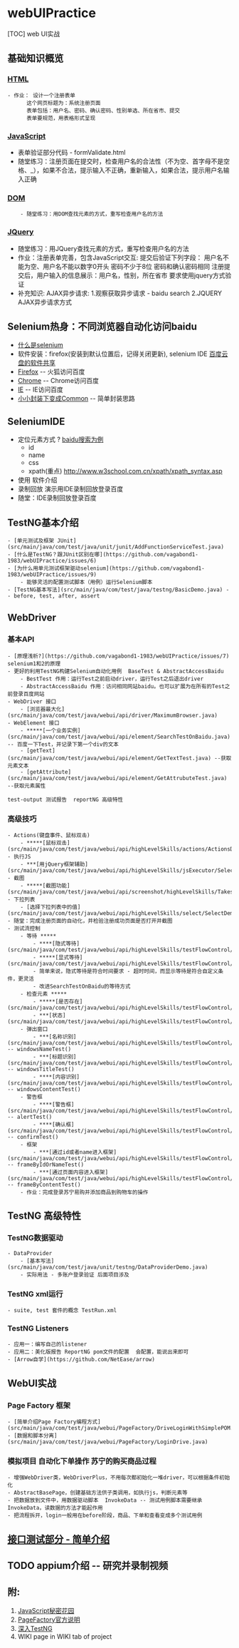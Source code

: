# webUIPractice
[TOC]
web UI实战

## 基础知识概览
### [HTML](https://github.com/vagabond1-1983/blog/issues/39)
    - 作业： 设计一个注册表单
          这个网页标题为：系统注册页面
          表单包括：用户名、密码、确认密码、性别单选、所在省市、提交
          表单要规范，用表格形式呈现
### [JavaScript](https://github.com/vagabond1-1983/blog/issues/40)
- 表单验证部分代码 - formValidate.html
- 随堂练习：注册页面在提交时，检查用户名的合法性（不为空、首字母不是空格、_），如果不合法，提示输入不正确，重新输入，如果合法，提示用户名输入正确

### [DOM](https://github.com/vagabond1-1983/blog/issues/41)
        - 随堂练习：用DOM查找元素的方式，重写检查用户名的方法

### [JQuery](https://github.com/vagabond1-1983/blog/issues/42)
- 随堂练习：用JQuery查找元素的方式，重写检查用户名的方法
- 作业：注册表单完善，包含JavaScript交互:
        提交后验证下列字段：
        用户名不能为空、用户名不能以数字0开头
        密码不少于8位
        密码和确认密码相同
        注册提交后，用户输入的信息展示：用户名，性别，所在省市
        要求使用jquery方式验证
- 补充知识:
AJAX异步请求:
1.观察获取异步请求 - baidu search
2.JQUERY AJAX异步请求方式

## Selenium热身：不同浏览器自动化访问baidu
- [什么是selenium](https://www.ibm.com/developerworks/cn/web/wa-selenium2/)
- 软件安装：firefox(安装到默认位置后，记得关闭更新), selenium IDE [百度云盘的软件共享](http://yun.baidu.com/pcloud/album/info?uk=1913063318&album_id=2794016679837573555)
- [Firefox](src/main/java/com/test/java/webui/accessBaiduDemo/FirefoxAccessBaidu.java) -- 火狐访问百度
- [Chrome](src/main/java/com/test/java/webui/accessBaiduDemo/ChromeAccessBaidu.java) -- Chrome访问百度
- [IE](src/main/java/com/test/java/webui/accessBaiduDemo/IEAccessBaidu.java) -- IE访问百度
- [小小封装下变成Common](src/main/java/com/test/java/webui/accessBaiduDemo/CommonAccessBaidu.java) -- 简单封装思路
## SeleniumIDE
- 定位元素方式 ?  [baidu搜索为例](src/main/java/com/test/java/webui/seleniumIDE定位元素/seleniumIDE定位元素.md)
    - id
    - name
    - css
    - xpath(重点)  http://www.w3school.com.cn/xpath/xpath_syntax.asp
- 使用 软件介绍
- 录制回放  演示用IDE录制回放登录百度
- 随堂：IDE录制回放登录百度
## TestNG基本介绍
    - [单元测试及框架 JUnit](src/main/java/com/test/java/unit/junit/AddFunctionServiceTest.java)
    - [什么是TestNG？跟JUnit区别在哪](https://github.com/vagabond1-1983/webUIPractice/issues/6)
    - [为什么用单元测试框架驱动selenium](https://github.com/vagabond1-1983/webUIPractice/issues/9)
        - 能够灵活的配置测试脚本（用例）运行Selenium脚本
    - [TestNG基本写法](src/main/java/com/test/java/testng/BasicDemo.java) -- before, test, after, assert

## WebDriver
### 基本API
    - [原理浅析?](https://github.com/vagabond1-1983/webUIPractice/issues/7) selenium1和2的原理
    - 更好的利用TestNG构建Selenium自动化用例  BaseTest & AbstractAccessBaidu
        - BestTest 作用：运行Test之前启动driver，运行Test之后退出driver
        - AbstractAccessBaidu 作用：访问相同网站baidu。也可以扩展为在所有的Test之前登录百度网站
    - WebDriver 接口
        - [浏览器最大化](src/main/java/com/test/java/webui/api/driver/MaximumBrowser.java)
    - WebElement 接口
        - *****[一个业务实例](src/main/java/com/test/java/webui/api/element/SearchTestOnBaidu.java) -- 百度一下Test，并记录下第一个div的文本
        - [getText](src/main/java/com/test/java/webui/api/element/GetTextTest.java) --获取元素文本
        - [getAttribute](src/main/java/com/test/java/webui/api/element/GetAttrubuteTest.java) --获取元素属性

    test-output 测试报告  reportNG 高级特性

### 高级技巧
    - Actions(键盘事件、鼠标双击)
        - *****[鼠标双击](src/main/java/com/test/java/webui/api/highLevelSkills/actions/ActionsDemo)
    - 执行JS
        - ***[用jQuery框架辅助](src/main/java/com/test/java/webui/api/highLevelSkills/jsExecutor/SelectElement.java)
    - 截图
        - *****[截图功能](src/main/java/com/test/java/webui/api/screenshot/highLevelSkills/TakesScreenshotTest.java)
    - 下拉列表
        - [选择下拉列表中的值](src/main/java/com/test/java/webui/api/highLevelSkills/select/SelectDemo.java)
    - 随堂：完成注册页面的自动化，并检验注册成功页面是否打开并截图
    - 测试流控制
        - 等待 *****
            - ****[隐式等待](src/main/java/com/test/java/webui/api/highLevelSkills/testFlowControl/ImplicitlyWaitDemo.java)
            - *****[显式等待](src/main/java/com/test/java/webui/api/highLevelSkills/testFlowControl/ConditionWaitDemo.java)
            - 简单来说，隐式等待是符合时间要求 - 超时时间，而显示等待是符合自定义条件，更灵活
            - 改进SearchTestOnBaidu的等待方式
        - 检查元素 *****
            - *****[是否存在](src/main/java/com/test/java/webui/api/highLevelSkills/testFlowControl/ElementPresentDemo.java)
            - ***[状态](src/main/java/com/test/java/webui/api/highLevelSkills/testFlowControl/ElementStatusCheckDemo.java)
        - 弹出窗口
            - ***[名称识别](src/main/java/com/test/java/webui/api/highLevelSkills/testFlowControl/WindowPopupDemo.java) -- windowsNameTest()
            - ***[标题识别](src/main/java/com/test/java/webui/api/highLevelSkills/testFlowControl/WindowPopupDemo.java) -- windowsTitleTest()
            - ****[内容识别](src/main/java/com/test/java/webui/api/highLevelSkills/testFlowControl/WindowPopupDemo.java) -- windowsContentTest()
        - 警告框
            - ****[警告框](src/main/java/com/test/java/webui/api/highLevelSkills/testFlowControl/AlertDemo.java) -- alertTest()
            - ****[确认框](src/main/java/com/test/java/webui/api/highLevelSkills/testFlowControl/AlertDemo.java) -- confirmTest()
        - 框架
            - ***[通过id或者name进入框架](src/main/java/com/test/java/webui/api/highLevelSkills/testFlowControl/FrameDemo.java) -- frameByIdOrNameTest()
            - ***[通过页面内容进入框架](src/main/java/com/test/java/webui/api/highLevelSkills/testFlowControl/FrameDemo.java) -- frameByContentTest()
        - 作业：完成登录苏宁易购并添加商品到购物车的操作

## TestNG 高级特性
### TestNG数据驱动
    - DataProvider
        - [基本写法](src/main/java/com/test/java/unit/testng/DataProviderDemo.java)
        - 实际用法 - 多账户登录验证 后面项目涉及
### TestNG xml运行
    - suite, test 套件的概念 TestRun.xml
### TestNG Listeners
    - 应用一：编写自己的listener
    - 应用二：美化版报告 ReportNG pom文件的配置  会配置，能说出来即可
    - [Arrow自学](https://github.com/NetEase/arrow)

## WebUI实战
### Page Factory 框架
    - [简单介绍Page Factory编程方式](src/main/java/com/test/java/webui/PageFactory/DriveLoginWithSimplePOM.java)
    - [数据和脚本分离](src/main/java/com/test/java/webui/PageFactory/LoginDrive.java)
### 模拟项目 自动化下单操作 苏宁的购买商品过程
    - 增强WebDriver类，WebDriverPlus，不用每次都初始化一堆driver，可以根据条件初始化
    - AbstractBasePage，创建基础方法供子类调用，如执行js，判断元素等
    - 把数据放到文件中，用数据驱动脚本  InvokeData -- 测试用例脚本需要继承InvokeData，读数据的方法才能起作用
    - 把流程拆开，login一般用在before阶段，商品、下单和查看变成多个测试用例


## [接口测试部分 - 简单介绍](接口测试.md)

## TODO appium介绍 -- 研究并录制视频

## 附:
1. [JavaScript秘密花园](http://bonsaiden.github.io/JavaScript-Garden/zh/)
2. [PageFactory官方说明](https://github.com/SeleniumHQ/selenium/wiki/PageFactory)
3. [深入TestNG](http://www.shenyanchao.cn/blog/2013/06/05/deep-in-testng/)
4. WIKI page in WIKI tab of project